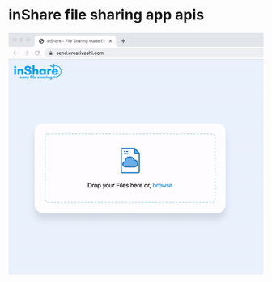 # inShare file sharing app apis
![demo gif](https://github.com/ShivamJoker/GIF-Demos/raw/master/inshare%20demo.gif)

